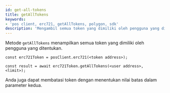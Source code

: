 ```yaml
---
id: get-all-tokens
title: getAllTokens
keywords:
- 'pos client, erc721, getAllTokens, polygon, sdk'
description: 'Mengambil semua token yang dimiliki oleh pengguna yang ditentukan.'
---
```


Metode `getAllTokens` menampilkan semua token yang dimiliki oleh pengguna yang ditentukan.

```
const erc721Token = posClient.erc721(<token address>);

const result = await erc721Token.getAllTokens(<user address>, <limit>);

```

Anda juga dapat membatasi token dengan menentukan nilai batas dalam parameter kedua.
